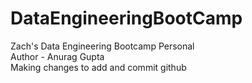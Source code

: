 # DataEngineeringBootCamp
Zach's Data Engineering Bootcamp Personal
<br>Author - Anurag Gupta
<br> Making changes to add and commit github
